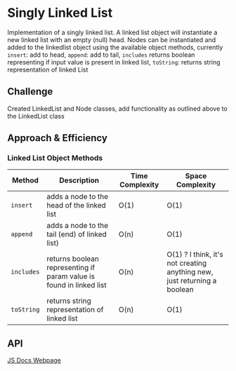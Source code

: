 # Singly Linked List
Implementation of a singly linked list. A linked list object will instantiate a new linked list with an empty (null) head. Nodes can be instantiated and added to the linkedlist object using the available object methods, currently ```insert```: add to head, ```append```: add to tail, ```includes``` returns boolean representing if input value is present in linked list, ```toString```: returns string representation of linked List

## Challenge
Created LinkedList and Node classes, add functionality as outlined above to the LinkedList class

## Approach & Efficiency

### Linked List Object Methods
Method | Description | Time Complexity | Space Complexity
------ | ----------- | --------------- | ----------------
 ```insert``` | adds a node to the head of the linked list | O(1) | O(1)
 ```append``` | adds a node to the tail (end) of linked list) |  O(n) | O(1)
 ```includes``` | returns boolean representing if param value is found in linked list | O(n) | O(1) ? I think, it's not creating anything new, just returning a boolean
 ```toString``` | returns string representation of linked list | O(n) | O(1)


## API
[JS Docs Webpage](../../out/linked-list.js.html)
